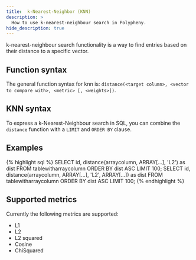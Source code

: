 ```yaml
---
title:  k-Nearest-Neighbor (KNN)
description: >
  How to use k-nearest-neighbour search in Polypheny.
hide_description: true
---
```


k-nearest-neighbour search functionality is a way to find entries based on their distance to a specific vector.

## Function syntax
The general function syntax for knn is: `distance(<target column>, <vector to compare with>, <metric> [, <weights>])`.

## KNN syntax
To express a k-Nearest-Neighbour search in SQL, you can combine the `distance` function with a `LIMIT` and `ORDER BY` clause.


## Examples

{% highlight sql %}
SELECT id, distance(arraycolumn, ARRAY[...], 'L2') as dist FROM tablewitharraycolumn ORDER BY dist ASC LIMIT 100;
SELECT id, distance(arraycolumn, ARRAY[...], 'L2', ARRAY[...]) as dist FROM tablewitharraycolumn ORDER BY dist ASC LIMIT 100;
{% endhighlight %}


## Supported metrics
Currently the following metrics are supported:
* L1
* L2
* L2 squared
* Cosine
* ChiSquared


